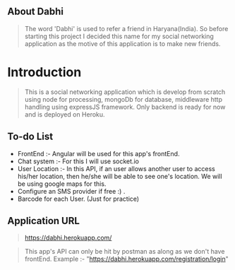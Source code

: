 ## About Dabhi
> The word 'Dabhi' is used to refer a friend in Haryana(India). So before starting this project I decided this name for my social networking application as the motive of this application is to make new friends. 

# Introduction

> This is a social networking application which is develop from scratch using node for processing, mongoDb for database, middleware http handling using expressJS framework. Only backend is ready for now and is deployed on Heroku. 

## To-do List

* FrontEnd :- Angular will be used for this app's frontEnd.   
* Chat system :- For this I will use socket.io
* User Location :- In this API, if an user allows another user to access his/her location, then he/she will be able to see one's location. We will be using google maps for this.
* Configure an SMS provider if free :)  .
* Barcode for each User. (Just for practice)     

## Application URL

> https://dabhi.herokuapp.com/

> This app's API can only be hit by postman as along as we don't have frontEnd.
> Example :- "https://dabhi.herokuapp.com/registration/login"